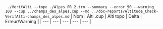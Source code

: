 ` ./VerifAlti --topo ./Alpes_FR_2.trn --summary --error 50 --warning 100 --cup ../champs_des_alpes.cup --md ../doc-reports/Altitude_Check-VerifAlti-champs_des_alpes.md`
| Nom | Alti .cup | Alti topo | Delta | Erreur/Warning |
| --- | --- | --- | --- | --- |
